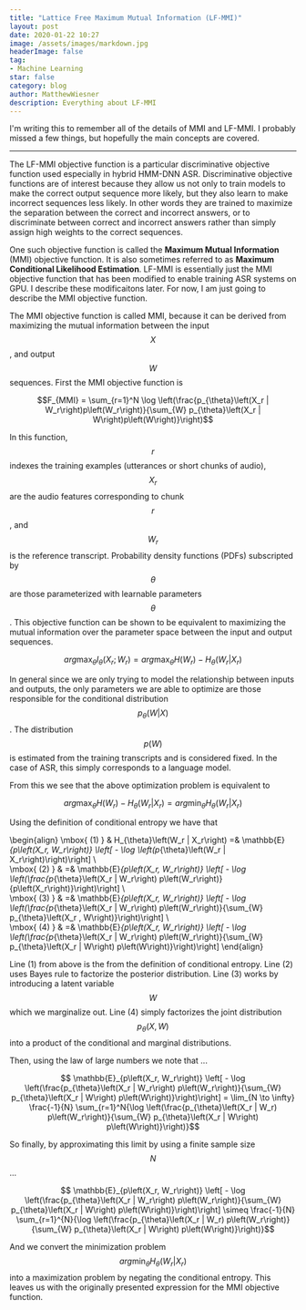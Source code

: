 ```yaml
---
title: "Lattice Free Maximum Mutual Information (LF-MMI)"
layout: post
date: 2020-01-22 10:27
image: /assets/images/markdown.jpg
headerImage: false
tag:
- Machine Learning
star: false
category: blog
author: MatthewWiesner
description: Everything about LF-MMI
---
```


I'm writing this to remember all of the details of MMI and LF-MMI. I probably missed a few things, but hopefully the main concepts are covered.

__________________________________________________________________________

The LF-MMI objective function is a particular discriminative objective function used especially in hybrid HMM-DNN ASR.
Discriminative objective functions are of interest because they allow us not only to train models to make the correct output sequence
more likely, but they also learn to make incorrect sequences less likely. In other words they are trained to maximize the separation
between the correct and incorrect answers, or to discriminate between correct and incorrect answers rather than simply assign high weights to the correct sequences.

One such objective function is called the **Maximum Mutual Information** (MMI) objective function. It is also sometimes referred to as
**Maximum Conditional Likelihood Estimation**. LF-MMI is essentially just the MMI objective function that has been modified to enable 
training ASR systems on GPU. I describe these modificaitons later. For now, I am just going to describe the MMI objective function.

The MMI objective function is called MMI, because it can be derived from maximizing the mutual information between the input
$$X$$, and output $$W$$ sequences. First the MMI objective function is

$$F_{MMI} = \sum_{r=1}^N \log \left(\frac{p_{\theta}\left(X_r | W_r\right)p\left(W_r\right)}{\sum_{W} p_{\theta}\left(X_r | W\right)p\left(W\right)}\right)$$

In this function, $$r$$ indexes the training examples (utterances or short chunks of audio), $$X_r$$ are the audio features corresponding to chunk $$r$$, and $$W_r$$ is the reference transcript. Probability density functions (PDFs) subscripted by $$\theta$$ are those parameterized with learnable parameters $$\theta$$. This objective function can be shown to be equivalent to maximizing the mutual information over the parameter space between the input and output sequences.

$$ arg\max_\theta I_\theta \left(X_r; W_r\right) = arg\max_\theta H\left(W_r\right) - H_\theta\left(W_r | X_r\right)$$

In general since we are only trying to model the relationship between inputs and outputs, the only parameters we are able to optimize
are those responsible for the conditional distribution $$p_\theta\left(W | X\right)$$. The distribution $$p\left(W\right)$$ is estimated
from the training transcripts and is considered fixed. In the case of ASR, this simply corresponds to a language model.

From this we see that the above optimization problem is equivalent to

$$ arg\max_\theta H\left(W_r\right) - H_\theta\left(W_r | X_r\right) = arg\min_\theta H_{\theta}\left(W_r | X_r\right)$$

Using the definition of conditional entropy we have that

\begin{align}
\mbox{ (1)   } & H_{\theta}\left(W_r | X_r\right) =& \mathbb{E}_{p\left(X_r, W_r\right)} \left[ - \log \left(p_{\theta}\left(W_r | X_r\right)\right)\right] \\\
\mbox{ (2)   } & =& \mathbb{E}_{p\left(X_r, W_r\right)} \left[ - \log \left(\frac{p_{\theta}\left(X_r | W_r\right) p\left(W_r\right)}{p\left(X_r\right)}\right)\right] \\\
\mbox{ (3)   } & =& \mathbb{E}_{p\left(X_r, W_r\right)} \left[ - \log \left(\frac{p_{\theta}\left(X_r | W_r\right) p\left(W_r\right)}{\sum_{W} p_{\theta}\left(X_r , W\right)}\right)\right] \\\
\mbox{ (4)   } & =& \mathbb{E}_{p\left(X_r, W_r\right)} \left[ - \log \left(\frac{p_{\theta}\left(X_r | W_r\right) p\left(W_r\right)}{\sum_{W} p_{\theta}\left(X_r | W\right) p\left(W\right)}\right)\right] 
\end{align}

Line (1) from above is the from the definition of conditional entropy. Line (2) uses Bayes rule to factorize the posterior distribution. Line (3)
works by introducing a latent variable $$W$$ which we marginalize out. Line (4) simply factorizes the joint distribution $$p_{\theta}\left(X, W\right)$$
into a product of the conditional and marginal distributions.

Then, using the law of large numbers we note that ...

$$ \mathbb{E}_{p\left(X_r, W_r\right)} \left[ - \log \left(\frac{p_{\theta}\left(X_r | W_r\right) p\left(W_r\right)}{\sum_{W} p_{\theta}\left(X_r | W\right) p\left(W\right)}\right)\right]  = \lim_{N \to \infty} \frac{-1}{N} \sum_{r=1}^N{\log \left(\frac{p_{\theta}\left(X_r | W_r) p\left(W_r\right)}{\sum_{W} p_{\theta}\left(X_r | W\right) p\left(W\right)}\right)}$$

So finally, by approximating this limit by using a finite sample size $$N$$ ...

$$ \mathbb{E}_{p\left(X_r, W_r\right)} \left[ - \log \left(\frac{p_{\theta}\left(X_r | W_r\right) p\left(W_r\right)}{\sum_{W} p_{\theta}\left(X_r | W\right) p\left(W\right)}\right)\right]  \simeq \frac{-1}{N} \sum_{r=1}^{N}{\log \left(\frac{p_{\theta}\left(X_r | W_r) p\left(W_r\right)}{\sum_{W} p_{\theta}\left(X_r | W\right) p\left(W\right)}\right)}$$

And we convert the minimization problem $$ arg\min_\theta H_{\theta}\left(W_r | X_r\right)$$ into a maximization problem by negating the conditional entropy. This leaves us with the originally presented expression for the MMI objective function.
